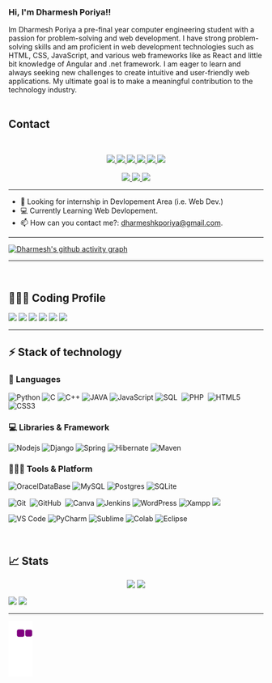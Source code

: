 ### Hi, I'm Dharmesh Poriya!!

<!-- I'm Dharmesh Poriya a Competitive Programmer and Web Developer. I enjoy competitive programming and experimenting with new ideas. One of my favourite things to do is study DSA, compete in programming, and develop websites. -->
Im Dharmesh Poriya a pre-final year computer engineering student with a passion for problem-solving and web development. I have strong problem-solving skills and am proficient in web development technologies such as HTML, CSS, JavaScript, and various web frameworks like as React and little bit knowledge of Angular and .net framework. I am eager to learn and always seeking new challenges to create intuitive and user-friendly web applications. My ultimate goal is to make a meaningful contribution to the technology industry.
<br><br>

## Contact 
<br>

<!-- contact -->
<p align="center">
	<a href="https://www.linkedin.com/in/dharmesh-poriya/" target="_blank">
		<img src="https://img.shields.io/badge/LinkedIn-0077B5?style=for-the-badge&logo=linkedin&logoColor=white" />
	</a>
	<a href="https://twitter.com/D_Poriya_05">
		<img src="https://img.shields.io/badge/Twitter-1DA1F2?style=for-the-badge&logo=twitter&logoColor=white" />
	</a>
	<a href="https://dev.to/d_poriya">
		<img src="https://img.shields.io/badge/dev.to-0A0A0A?style=for-the-badge&logo=devdotto&logoColor=white" />
	</a>
<!-- 	http://dharmeshporiya.mywebcommunity.org/ -->
  <a href="https://dharmesh-poriya07.github.io/">
		<img src="https://img.shields.io/badge/portfolio-1AA260?style=for-the-badge&logo=About.me&logoColor=white" />
	</a>
  <a href="mailto:dharmeshkporiya@gmail.com">
		<img src="https://img.shields.io/badge/Gmail-D14836?style=for-the-badge&logo=gmail&logoColor=white" />
	</a>
	<a href="https://stackoverflow.com/users/16241306/dharmesh-poriya">
    <img src="https://img.shields.io/badge/Stack_Overflow-FE7A16?style=for-the-badge&logo=stack-overflow&logoColor=white"/>
  </a>
<br><br>
<a href="https://github.com/Meghna-DAS/github-profile-views-counter">
    <img src="https://komarev.com/ghpvc/?username=Dharmesh-Poriya07&style=flat-square">
</a>
	<a href="https://github.com/Dharmesh-Poriya07">
        <img height="20" src="https://img.shields.io/github/followers/Dharmesh-Poriya07?label=follow&logo=github" />
	</a>
	 <a href="https://github.com/Dharmesh-Poriya07">
        <img height="20" src="https://img.shields.io/github/stars/Dharmesh-Poriya07?label=stars&logo=github" />
	</a>

</p>


<hr>

- 🔎 Looking for internship in Devlopement Area (i.e. Web Dev.)
- 💻 Currently Learning Web Devlopement. 
- 📫 How can you contact me?: dharmeshkporiya@gmail.com.

<hr>

<!-- Activity Graph -->
<!-- ![Dharmesh's github activity graph](https://activity-graph.herokuapp.com/graph?username=Dharmesh-Poriya07&area=true&hide_border=true&theme=github&bg_color=22272E) -->
[![Dharmesh's github activity graph](https://activity-graph.herokuapp.com/graph?username=Dharmesh-Poriya07&area=true&hide_border=true&theme=react-dark)](https://github.com/Dharmesh-Poriya07/github-readme-activity-graph)


<!-- ## 🤩 Open Source Badge's

[![@dharmeshporiya07's Holopin board](https://holopin.me/dharmeshporiya07)](https://holopin.io/@dharmeshporiya07) -->

<!-- themes :-  synthwave-84 , redical , coral , nord , lucent , dracula , gruvbox , chartreuse-dark , github-light , minimal , material-palenight , green , gotham , noctis-minimus , monokai , one-dark , elegant , aqua -->

---
<br>

## 👨🏻‍💻 Coding Profile

[![](https://img.shields.io/badge/Codeforces-445f9d?style=for-the-badge&logo=Codeforces&logoColor=white)](https://codeforces.com/profile/dharmesh.poriya07)
[![](https://img.shields.io/badge/Codechef-%23B92B27.svg?&style=for-the-badge&logo=Codechef&logoColor=white)](https://www.codechef.com/users/d_poriya_07)
[![](https://img.shields.io/badge/-LeetCode-FFA116?style=for-the-badge&logo=LeetCode&logoColor=black)](https://leetcode.com/dharmeshkporiya/)
[![](https://img.shields.io/badge/GeeksforGeeks-298D46?style=for-the-badge&logo=geeksforgeeks&logoColor=white)](https://auth.geeksforgeeks.org/user/dharmeshkporiya/practice/)
[![](https://img.shields.io/badge/-Hackerrank-2EC866?style=for-the-badge&logo=HackerRank&logoColor=white)](https://www.hackerrank.com/dharmeshkporiya)
[![](https://img.shields.io/badge/HackerEarth-%232C3454.svg?&style=for-the-badge&logo=HackerEarth&logoColor=Blue)](https://www.hackerearth.com/@dharmesh.poriya07)

---

## ⚡ Stack of technology 

### 🚀 Languages

![Python](https://img.shields.io/badge/Python-FFD43B?style=for-the-badge&logo=python&logoColor=306998)
![C](https://img.shields.io/badge/C-00599C?style=for-the-badge&logo=c&logoColor=white)
![C++](https://img.shields.io/badge/C%2B%2B-00599C?style=for-the-badge&logo=c%2B%2B&logoColor=white)
![JAVA](https://img.shields.io/badge/Java-ED8B00?style=for-the-badge&logo=java&logoColor=white)
![JavaScript](https://img.shields.io/badge/JavaScript-323330?style=for-the-badge&logo=javascript&logoColor=F7DF1E)
![SQL](https://img.shields.io/badge/MySQL-00000F?style=for-the-badge&logo=mysql&logoColor=white)&nbsp;
![PHP](https://img.shields.io/badge/PHP-777BB4?style=for-the-badge&logo=php&logoColor=white)&nbsp;
![HTML5](https://img.shields.io/badge/HTML5-E34F26?style=for-the-badge&logo=html5&logoColor=white)
![CSS3](https://img.shields.io/badge/CSS3-1572B6?style=for-the-badge&logo=css3&logoColor=white)
<!-- ![Java](https://img.shields.io/badge/Java-ED8B00?style=for-the-badge&logo=java&logoColor=white) -->

### 💻 Libraries & Framework

<!-- ![React](https://img.shields.io/badge/React-20232A?style=for-the-badge&logo=react&logoColor=61DAFB) -->
<!-- ![Bootstrap](https://img.shields.io/badge/Bootstrap-563D7C?style=for-the-badge&logo=bootstrap&logoColor=white) -->
<!-- ![jquey](https://img.shields.io/badge/jQuery-0769AD?style=for-the-badge&logo=jquery&logoColor=white) -->
![Nodejs](https://img.shields.io/badge/Node.js-339933?style=for-the-badge&logo=nodedotjs&logoColor=white)
![Django](https://img.shields.io/badge/Django-092E20?style=for-the-badge&logo=django&logoColor=green)
![Spring](https://img.shields.io/badge/Spring-6DB33F?style=for-the-badge&logo=spring&logoColor=white)
![Hibernate](https://img.shields.io/badge/Hibernate-59666C?style=for-the-badge&logo=Hibernate&logoColor=white)
![Maven](https://img.shields.io/badge/apache_maven-C71A36?style=for-the-badge&logo=apachemaven&logoColor=white)
<!-- ![Pandas](https://img.shields.io/badge/Pandas-2C2D72?style=for-the-badge&logo=pandas&logoColor=white) -->
<!-- ![NumPy](https://img.shields.io/badge/Numpy-777BB4?style=for-the-badge&logo=numpy&logoColor=white) -->

### 🧑🏻‍💻 Tools & Platform

<!-- ![Google Cloud](https://img.shields.io/badge/Google_Cloud-4285F4?style=for-the-badge&logo=google-cloud&logoColor=white) -->
<!-- Databases -->
![OracelDataBase](https://img.shields.io/badge/Oracle-F80000?style=for-the-badge&logo=oracle&logoColor=black)
![MySQL](https://img.shields.io/badge/mysql-%2300f.svg?style=for-the-badge&logo=mysql&logoColor=white)
![Postgres](https://img.shields.io/badge/postgres-%23316192.svg?style=for-the-badge&logo=postgresql&logoColor=white)
![SQLite](https://img.shields.io/badge/sqlite-%2307405e.svg?style=for-the-badge&logo=sqlite&logoColor=white)

<!-- Tools -->
<!-- ![Heroku](https://img.shields.io/badge/heroku-%23430098.svg?style=for-the-badge&logo=heroku&logoColor=white) -->
<!-- ![Google Cloud](https://img.shields.io/badge/GoogleCloud-%234285F4.svg?style=for-the-badge&logo=google-cloud&logoColor=white) -->
![Git](https://img.shields.io/badge/Git-F05032?style=for-the-badge&logo=git&logoColor=white)&nbsp;
![GitHub](https://img.shields.io/badge/GitHub-100000?style=for-the-badge&logo=github&logoColor=white)&nbsp;
![Canva](https://img.shields.io/badge/Canva-%2300C4CC.svg?&style=for-the-badge&logo=Canva&logoColor=white)
![Jenkins](https://img.shields.io/badge/jenkins-%232C5263.svg?style=for-the-badge&logo=jenkins&logoColor=white)
![WordPress](https://img.shields.io/badge/Wordpress-21759B?style=for-the-badge&logo=wordpress&logoColor=white)
![Xampp](https://img.shields.io/badge/Xampp-F37623?style=for-the-badge&logo=xampp&logoColor=white)
![](https://img.shields.io/badge/Stack_Overflow-FE7A16?style=for-the-badge&logo=stack-overflow&logoColor=white)
<!-- IDE's -->
![VS Code](https://img.shields.io/badge/Visual_Studio_Code-0078D4?style=for-the-badge&logo=visual%20studio%20code&logoColor=white)
![PyCharm](https://img.shields.io/badge/PyCharm-000000.svg?&style=for-the-badge&logo=PyCharm&logoColor=white)
![Sublime](https://img.shields.io/badge/sublime_text-%23575757.svg?&style=for-the-badge&logo=sublime-text&logoColor=important)
![Colab](https://img.shields.io/badge/Colab-F9AB00?style=for-the-badge&logo=googlecolab&color=525252)
![Eclipse](https://img.shields.io/badge/Eclipse-2C2255?style=for-the-badge&logo=eclipse&logoColor=white)
<!-- ![IDEA](https://img.shields.io/badge/IntelliJIDEA-000000.svg?style=for-the-badge&logo=intellij-idea&logoColor=white) -->




<!-- ![VS](https://img.shields.io/badge/Visual_Studio-5C2D91?style=for-the-badge&logo=visual%20studio&logoColor=white) -->


<br>

## 📈 Stats

<p align="center">
  <img width="48%" src="https://github-readme-stats.vercel.app/api?username=Dharmesh-Poriya07&show_icons=true&hide_border=true&theme=radical" />
  <img width="48%" src="https://github-readme-streak-stats.herokuapp.com/?user=Dharmesh-Poriya07&hide_border=true&theme=radical" />	
<!-- <img width="50%" height="170" src="https://github-readme-stats.vercel.app/api/top-langs/?username=Dharmesh-Poriya07&hide_border=true&layout=compact&langs_count=16&theme=radical" /> -->
<!-- 	<a href="https://github.com/ryo-ma/github-profile-trophy"><img width="50%" src="https://github-profile-trophy.vercel.app/?username=Dharmesh-Poriya07" alt="Dharmesh-Poriya07" /></a> -->
  <!--   <img width="48%" src="https://github-readme-streak-stats.herokuapp.com/?user=Dharmesh-Poriya07" /> -->
</p>

![](http://github-profile-summary-cards.vercel.app/api/cards/repos-per-language?username=Dharmesh-Poriya07&theme=radical)
![](http://github-profile-summary-cards.vercel.app/api/cards/most-commit-language?username=Dharmesh-Poriya07&theme=radical)
<!-- ![](http://github-profile-summary-cards.vercel.app/api/cards/profile-details?username=Dharmesh-Poriya07&theme=radical) -->
---

<p align="center">

   ![snake gif](https://github.com/Dharmesh-Poriya07/Dharmesh-Poriya07/blob/output/github-contribution-grid-snake.gif)

</p>


